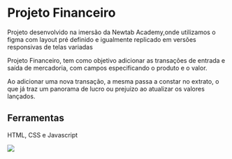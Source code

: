 # Projeto Financeiro

Projeto desenvolvido na imersão da Newtab Academy,onde utilizamos o figma com layout pré definido e igualmente
replicado em versões responsivas de telas variadas


Projeto Financeiro, tem como objetivo adicionar as transações de entrada e saída de mercadoria, 
com campos especificando o produto e o valor.

Ao adicionar uma nova transação, a mesma passa a constar no extrato, o que já traz um panorama de 
lucro ou prejuizo ao atualizar os valores lançados.

## Ferramentas
HTML, CSS e Javascript

 <img src="https://github.com/marciab-oliveira/financeiro/assets/140990112/54729b9e-e190-47d5-bfc3-d2370178f0e7" />


